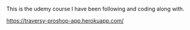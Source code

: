 This is the udemy course I have been following and coding along with.

https://traversy-proshop-app.herokuapp.com/
